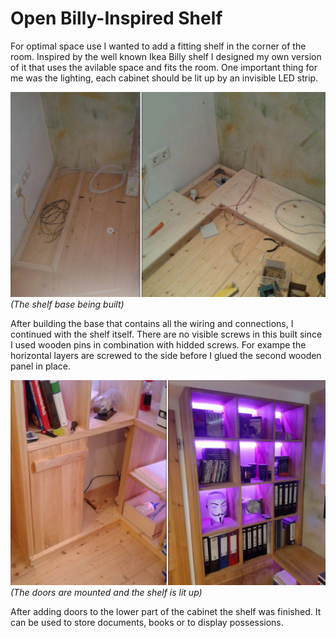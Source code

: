 # Open Billy-Inspired Shelf

For optimal space use I wanted to add a fitting shelf in the corner of the room. Inspired by the well known Ikea Billy shelf I designed my own version of it that uses the avilable space and fits the room. One important thing for me was the lighting, each cabinet should be lit up by an invisible LED strip.

![base build](../assets/shelf/base.png)
_(The shelf base being built)_

After building the base that contains all the wiring and connections, I continued with the shelf itself. There are no visible screws in this built since I used wooden pins in combination with hidded screws. For exampe the horizontal layers are screwed to the side before I glued the second wooden panel in place.

![finished](../assets/shelf/finished.png)
_(The doors are mounted and the shelf is lit up)_

After adding doors to the lower part of the cabinet the shelf was finished. It can be used to store documents, books or to display possessions.
